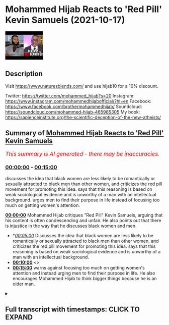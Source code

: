 # Mohammed Hijab Reacts to 'Red Pill' Kevin Samuels (2021-10-17)

![alt Mohammed Hijab Reacts to 'Red Pill' Kevin Samuels](V-77OQU9Ul8.jpg "Mohammed Hijab Reacts to 'Red Pill' Kevin Samuels")

## Description

Visit https://www.naturesblends.com/ and use hijab10 for a 10% discount. 

Twitter: https://twitter.com/mohammed_hijab?s=20
Instagram: https://www.instagram.com/mohammedhijabofficial/?hl=en
Facebook: https://www.facebook.com/brothermohammedhijab/
Soundcloud: https://soundcloud.com/mohammed-hijab-465985305
My book: https://sapienceinstitute.org/the-scientific-deception-of-the-new-atheists/

## Summary of [Mohammed Hijab Reacts to 'Red Pill' Kevin Samuels](https://www.youtube.com/watch?v=V-77OQU9Ul8)


*<span style="color:red; font-size:125%">This summary is AI generated - there may be inaccuracies</span>. [](/)*

### [00:00:00](https://www.youtube.com/watch?v=V-77OQU9Ul8&t=0) - [00:15:00](https://www.youtube.com/watch?v=V-77OQU9Ul8&t=900)

 discusses the idea that black women are less likely to be romantically or sexually attracted to black men than other women, and criticizes the red pill movement for promoting this idea. says that this reasoning is based on weak sociological evidence and is unworthy of a man with an intellectual background. urges men to find their purpose in life instead of focusing too much on getting women's attention.

**[00:00:00](https://www.youtube.com/watch?v=V-77OQU9Ul8&t=0)** Mohammed Hijab critiques "Red Pill" Kevin Samuels, arguing that his content is often condescending and unfair. He also points out that there is injustice in the way that he discusses black women and men.
* **[00:05:00](https://www.youtube.com/watch?v=V-77OQU9Ul8&t=300)* Discusses the idea that black women are less likely to be romantically or sexually attracted to black men than other women, and criticizes the red pill movement for promoting this idea. says that this reasoning is based on weak sociological evidence and is unworthy of a man with an intellectual background.
* **[00:10:00](https://www.youtube.com/watch?v=V-77OQU9Ul8&t=600)** <>
* **[00:15:00](https://www.youtube.com/watch?v=V-77OQU9Ul8&t=900)** warns against focusing too much on getting women's attention and instead urging men to find their purpose in life. He also encourages Mohammed Hijab to think bigger things because he is an older man.

<details><summary><h2>Full transcript with timestamps: CLICK TO EXPAND</h2></summary>

[0:00:00](https://youtu.be/V-77OQU9Ul8?t=0) is the hijab 10  
[0:00:01](https://youtu.be/V-77OQU9Ul8?t=1) discount code for 10 percent discount on  
[0:00:03](https://youtu.be/V-77OQU9Ul8?t=3) a wide range of products including  
[0:00:05](https://youtu.be/V-77OQU9Ul8?t=5) premium ethiopian black seed products  
[0:00:08](https://youtu.be/V-77OQU9Ul8?t=8) go to kuala lude app in charlotte the  
[0:00:10](https://youtu.be/V-77OQU9Ul8?t=10) app tracks versus pages and time spent  
[0:00:13](https://youtu.be/V-77OQU9Ul8?t=13) reading and the verses to pages function  
[0:00:15](https://youtu.be/V-77OQU9Ul8?t=15) takes you from reading a few verses a  
[0:00:17](https://youtu.be/V-77OQU9Ul8?t=17) day to a few pages a day this project is  
[0:00:20](https://youtu.be/V-77OQU9Ul8?t=20) for the real enthusiasts if there's  
[0:00:22](https://youtu.be/V-77OQU9Ul8?t=22) enough of us out there this will become  
[0:00:24](https://youtu.be/V-77OQU9Ul8?t=24) the future of quran apps and support the  
[0:00:27](https://youtu.be/V-77OQU9Ul8?t=27) project if you can't inshallah may allah  
[0:00:28](https://youtu.be/V-77OQU9Ul8?t=28) bless  
[0:00:38](https://youtu.be/V-77OQU9Ul8?t=38) how are you guys doing today i'm going  
[0:00:40](https://youtu.be/V-77OQU9Ul8?t=40) to be reacting to a man referred to as  
[0:00:42](https://youtu.be/V-77OQU9Ul8?t=42) kevin samuels a man who's seen as one of  
[0:00:45](https://youtu.be/V-77OQU9Ul8?t=45) the most influential voices you could  
[0:00:46](https://youtu.be/V-77OQU9Ul8?t=46) even say the most influential voice in  
[0:00:49](https://youtu.be/V-77OQU9Ul8?t=49) what is referred to as the red pill  
[0:00:51](https://youtu.be/V-77OQU9Ul8?t=51) movement  
[0:00:52](https://youtu.be/V-77OQU9Ul8?t=52) now what is the red pill movement that  
[0:00:53](https://youtu.be/V-77OQU9Ul8?t=53) is another discussion for another day  
[0:00:55](https://youtu.be/V-77OQU9Ul8?t=55) but suffice it for me to say today that  
[0:00:57](https://youtu.be/V-77OQU9Ul8?t=57) this individual he has women come onto  
[0:00:59](https://youtu.be/V-77OQU9Ul8?t=59) his platforms like usually divorcees  
[0:01:01](https://youtu.be/V-77OQU9Ul8?t=61) single mothers women that have been  
[0:01:02](https://youtu.be/V-77OQU9Ul8?t=62) married before when they have had  
[0:01:04](https://youtu.be/V-77OQU9Ul8?t=64) relationships have have our children and  
[0:01:06](https://youtu.be/V-77OQU9Ul8?t=66) so on maybe over 30  
[0:01:08](https://youtu.be/V-77OQU9Ul8?t=68) and he proceeds to dismantling you could  
[0:01:10](https://youtu.be/V-77OQU9Ul8?t=70) say shutting down what is referred to at  
[0:01:12](https://youtu.be/V-77OQU9Ul8?t=72) least in the literature as  
[0:01:13](https://youtu.be/V-77OQU9Ul8?t=73) positive illusions that they may have of  
[0:01:15](https://youtu.be/V-77OQU9Ul8?t=75) the so-called  
[0:01:17](https://youtu.be/V-77OQU9Ul8?t=77) yes the so-called marriage market  
[0:01:20](https://youtu.be/V-77OQU9Ul8?t=80) he will deconstruct that he'll make them  
[0:01:22](https://youtu.be/V-77OQU9Ul8?t=82) see reason look to reason be more  
[0:01:24](https://youtu.be/V-77OQU9Ul8?t=84) realistic their expectations of marriage  
[0:01:26](https://youtu.be/V-77OQU9Ul8?t=86) and so on and he actually became  
[0:01:28](https://youtu.be/V-77OQU9Ul8?t=88) prominent on the internet after one  
[0:01:30](https://youtu.be/V-77OQU9Ul8?t=90) particular video what would you rank  
[0:01:31](https://youtu.be/V-77OQU9Ul8?t=91) yourself on a scale from one to ten you  
[0:01:33](https://youtu.be/V-77OQU9Ul8?t=93) cannot use seven  
[0:01:35](https://youtu.be/V-77OQU9Ul8?t=95) would i rate myself  
[0:01:36](https://youtu.be/V-77OQU9Ul8?t=96) just your face  
[0:01:38](https://youtu.be/V-77OQU9Ul8?t=98) uh my face when i wake up five but when  
[0:01:40](https://youtu.be/V-77OQU9Ul8?t=100) i put myself together six  
[0:01:42](https://youtu.be/V-77OQU9Ul8?t=102) okay  
[0:01:43](https://youtu.be/V-77OQU9Ul8?t=103) and how tall are you  
[0:01:46](https://youtu.be/V-77OQU9Ul8?t=106) five five dress size  
[0:01:48](https://youtu.be/V-77OQU9Ul8?t=108) i'm sorry your dress size  
[0:01:52](https://youtu.be/V-77OQU9Ul8?t=112) okay so that makes you  
[0:01:54](https://youtu.be/V-77OQU9Ul8?t=114) if you give yourself a five that's  
[0:01:56](https://youtu.be/V-77OQU9Ul8?t=116) average  
[0:01:58](https://youtu.be/V-77OQU9Ul8?t=118) yes  
[0:01:59](https://youtu.be/V-77OQU9Ul8?t=119) so average looking women  
[0:02:02](https://youtu.be/V-77OQU9Ul8?t=122) tend not to get  
[0:02:04](https://youtu.be/V-77OQU9Ul8?t=124) high earning men  
[0:02:08](https://youtu.be/V-77OQU9Ul8?t=128) they tend to get average men  
[0:02:13](https://youtu.be/V-77OQU9Ul8?t=133) so um did you did you i mean stop right  
[0:02:15](https://youtu.be/V-77OQU9Ul8?t=135) there stop right there  
[0:02:17](https://youtu.be/V-77OQU9Ul8?t=137) stop right there breathe and digest  
[0:02:22](https://youtu.be/V-77OQU9Ul8?t=142) you're 35 years old and you can look  
[0:02:25](https://youtu.be/V-77OQU9Ul8?t=145) around and see the world  
[0:02:28](https://youtu.be/V-77OQU9Ul8?t=148) you don't tend to see  
[0:02:29](https://youtu.be/V-77OQU9Ul8?t=149) higher earning men  
[0:02:31](https://youtu.be/V-77OQU9Ul8?t=151) with average looking women  
[0:02:35](https://youtu.be/V-77OQU9Ul8?t=155) off rip  
[0:02:37](https://youtu.be/V-77OQU9Ul8?t=157) if you do see them they got them they  
[0:02:39](https://youtu.be/V-77OQU9Ul8?t=159) got their average looking woman when  
[0:02:41](https://youtu.be/V-77OQU9Ul8?t=161) they were both really young and he built  
[0:02:43](https://youtu.be/V-77OQU9Ul8?t=163) his way up but a man earning the kind of  
[0:02:46](https://youtu.be/V-77OQU9Ul8?t=166) money you're talking about does not go  
[0:02:48](https://youtu.be/V-77OQU9Ul8?t=168) for an average looking woman  
[0:02:52](https://youtu.be/V-77OQU9Ul8?t=172) i mean my body is not average so but  
[0:02:56](https://youtu.be/V-77OQU9Ul8?t=176) ma'am you please don't make me say it  
[0:02:59](https://youtu.be/V-77OQU9Ul8?t=179) hey what  
[0:03:05](https://youtu.be/V-77OQU9Ul8?t=185) i really just wanted some advice i love  
[0:03:07](https://youtu.be/V-77OQU9Ul8?t=187) you i'm giving you i'm giving you advice  
[0:03:09](https://youtu.be/V-77OQU9Ul8?t=189) but you're not taking it  
[0:03:10](https://youtu.be/V-77OQU9Ul8?t=190) the advice is man ma'am  
[0:03:13](https://youtu.be/V-77OQU9Ul8?t=193) you're average looking at best  
[0:03:16](https://youtu.be/V-77OQU9Ul8?t=196) i'm taking it in but okay but you're not  
[0:03:19](https://youtu.be/V-77OQU9Ul8?t=199) accepting the fact that  
[0:03:21](https://youtu.be/V-77OQU9Ul8?t=201) okay  
[0:03:22](https://youtu.be/V-77OQU9Ul8?t=202) right so we've just seen what kind of  
[0:03:24](https://youtu.be/V-77OQU9Ul8?t=204) flavor that his content has to offer now  
[0:03:27](https://youtu.be/V-77OQU9Ul8?t=207) of course for better or for worse  
[0:03:29](https://youtu.be/V-77OQU9Ul8?t=209) this can be very uncomfortable watching  
[0:03:31](https://youtu.be/V-77OQU9Ul8?t=211) to be honest with you putting women in a  
[0:03:32](https://youtu.be/V-77OQU9Ul8?t=212) spot like that speaking to them publicly  
[0:03:34](https://youtu.be/V-77OQU9Ul8?t=214) like that you know sometimes quite  
[0:03:36](https://youtu.be/V-77OQU9Ul8?t=216) condescendingly like that  
[0:03:38](https://youtu.be/V-77OQU9Ul8?t=218) but on the other hand you could argue  
[0:03:39](https://youtu.be/V-77OQU9Ul8?t=219) that as ignoble as it may seem on the  
[0:03:42](https://youtu.be/V-77OQU9Ul8?t=222) face on prima facie value that in fact  
[0:03:45](https://youtu.be/V-77OQU9Ul8?t=225) that this serves some kind of noble  
[0:03:46](https://youtu.be/V-77OQU9Ul8?t=226) functionality and yes i do agree that  
[0:03:49](https://youtu.be/V-77OQU9Ul8?t=229) there are many delusions of grandeur  
[0:03:51](https://youtu.be/V-77OQU9Ul8?t=231) that men and or women more do have  
[0:03:53](https://youtu.be/V-77OQU9Ul8?t=233) uh when it comes to the so-called  
[0:03:55](https://youtu.be/V-77OQU9Ul8?t=235) marriage market and sometimes this can  
[0:03:57](https://youtu.be/V-77OQU9Ul8?t=237) be very detrimental many more and more  
[0:03:59](https://youtu.be/V-77OQU9Ul8?t=239) people are dying alone as he puts it  
[0:04:01](https://youtu.be/V-77OQU9Ul8?t=241) it's true yes some more and more people  
[0:04:03](https://youtu.be/V-77OQU9Ul8?t=243) are dying alone because they cannot come  
[0:04:05](https://youtu.be/V-77OQU9Ul8?t=245) to terms with the fact that their  
[0:04:07](https://youtu.be/V-77OQU9Ul8?t=247) circumstances have changed that means  
[0:04:10](https://youtu.be/V-77OQU9Ul8?t=250) that their options the pool of  
[0:04:11](https://youtu.be/V-77OQU9Ul8?t=251) candidates that they can marry has also  
[0:04:14](https://youtu.be/V-77OQU9Ul8?t=254) been limited this is the truth this is  
[0:04:16](https://youtu.be/V-77OQU9Ul8?t=256) the reality this is the demographic  
[0:04:18](https://youtu.be/V-77OQU9Ul8?t=258) truth however having said this i must  
[0:04:20](https://youtu.be/V-77OQU9Ul8?t=260) say i must put forward now as a point of  
[0:04:23](https://youtu.be/V-77OQU9Ul8?t=263) criticism constructive  
[0:04:24](https://youtu.be/V-77OQU9Ul8?t=264) criticism to mr samuels that in fact i  
[0:04:27](https://youtu.be/V-77OQU9Ul8?t=267) believe from watching his content and  
[0:04:30](https://youtu.be/V-77OQU9Ul8?t=270) seeing what he has to say although  
[0:04:31](https://youtu.be/V-77OQU9Ul8?t=271) there's great benefit of course there is  
[0:04:32](https://youtu.be/V-77OQU9Ul8?t=272) yes there is that there is also  
[0:04:34](https://youtu.be/V-77OQU9Ul8?t=274) injustice and that is a strong word to  
[0:04:36](https://youtu.be/V-77OQU9Ul8?t=276) use but it's unfair it's unfair the way  
[0:04:39](https://youtu.be/V-77OQU9Ul8?t=279) he puts the onus on black women and does  
[0:04:43](https://youtu.be/V-77OQU9Ul8?t=283) not put such an onus or even a  
[0:04:45](https://youtu.be/V-77OQU9Ul8?t=285) comparable level  
[0:04:47](https://youtu.be/V-77OQU9Ul8?t=287) of responsibility on black men or other  
[0:04:49](https://youtu.be/V-77OQU9Ul8?t=289) kinds of men  
[0:04:51](https://youtu.be/V-77OQU9Ul8?t=291) now  
[0:04:52](https://youtu.be/V-77OQU9Ul8?t=292) to be honest with you i  
[0:04:54](https://youtu.be/V-77OQU9Ul8?t=294) kind of looked at this first when i saw  
[0:04:56](https://youtu.be/V-77OQU9Ul8?t=296) a community community post that he had  
[0:04:58](https://youtu.be/V-77OQU9Ul8?t=298) put up recently on his channel whereby  
[0:05:00](https://youtu.be/V-77OQU9Ul8?t=300) he kind of looks at the demographic data  
[0:05:02](https://youtu.be/V-77OQU9Ul8?t=302) i think this is something that was  
[0:05:03](https://youtu.be/V-77OQU9Ul8?t=303) produced by the times  
[0:05:05](https://youtu.be/V-77OQU9Ul8?t=305) and  
[0:05:06](https://youtu.be/V-77OQU9Ul8?t=306) he shows that well black women are most  
[0:05:08](https://youtu.be/V-77OQU9Ul8?t=308) likely to be single and this goes in  
[0:05:12](https://youtu.be/V-77OQU9Ul8?t=312) line with his grand narrative his meta  
[0:05:14](https://youtu.be/V-77OQU9Ul8?t=314) narrative or his hypo hypothesis or  
[0:05:16](https://youtu.be/V-77OQU9Ul8?t=316) thesis  
[0:05:17](https://youtu.be/V-77OQU9Ul8?t=317) grand thesis that it's because of black  
[0:05:20](https://youtu.be/V-77OQU9Ul8?t=320) women's behavior potentially or their  
[0:05:22](https://youtu.be/V-77OQU9Ul8?t=322) attitudes that this is the case i must  
[0:05:25](https://youtu.be/V-77OQU9Ul8?t=325) say sociologically this is an extremely  
[0:05:28](https://youtu.be/V-77OQU9Ul8?t=328) weak  
[0:05:28](https://youtu.be/V-77OQU9Ul8?t=328) extremely weak pathetic i have to say  
[0:05:30](https://youtu.be/V-77OQU9Ul8?t=330) sorry to say it's kevin yeah listen to  
[0:05:32](https://youtu.be/V-77OQU9Ul8?t=332) me this is a pathetic sociological  
[0:05:35](https://youtu.be/V-77OQU9Ul8?t=335) approach  
[0:05:36](https://youtu.be/V-77OQU9Ul8?t=336) and this is a criticism of the red pill  
[0:05:38](https://youtu.be/V-77OQU9Ul8?t=338) movement and criticism of you because  
[0:05:40](https://youtu.be/V-77OQU9Ul8?t=340) quite frankly yes you attack feminism  
[0:05:41](https://youtu.be/V-77OQU9Ul8?t=341) and yes i attack feminism we attack  
[0:05:44](https://youtu.be/V-77OQU9Ul8?t=344) feminism why is this problematic the  
[0:05:46](https://youtu.be/V-77OQU9Ul8?t=346) reason why this is problematic kevin  
[0:05:48](https://youtu.be/V-77OQU9Ul8?t=348) listen to me is because there are myriad  
[0:05:51](https://youtu.be/V-77OQU9Ul8?t=351) reasons  
[0:05:52](https://youtu.be/V-77OQU9Ul8?t=352) why black women might be more  
[0:05:54](https://youtu.be/V-77OQU9Ul8?t=354) disadvantaged in the first instance in  
[0:05:56](https://youtu.be/V-77OQU9Ul8?t=356) terms of selecting black men we know  
[0:05:59](https://youtu.be/V-77OQU9Ul8?t=359) because of the system and otherwise the  
[0:06:00](https://youtu.be/V-77OQU9Ul8?t=360) system the way the system is the way  
[0:06:03](https://youtu.be/V-77OQU9Ul8?t=363) this uh but because of all these reasons  
[0:06:05](https://youtu.be/V-77OQU9Ul8?t=365) black men are more likely to be  
[0:06:06](https://youtu.be/V-77OQU9Ul8?t=366) incarcerated they are more likely to be  
[0:06:08](https://youtu.be/V-77OQU9Ul8?t=368) dead they are more likely to be  
[0:06:10](https://youtu.be/V-77OQU9Ul8?t=370) unemployed  
[0:06:12](https://youtu.be/V-77OQU9Ul8?t=372) for socio-economic reasons for  
[0:06:13](https://youtu.be/V-77OQU9Ul8?t=373) historical reasons yes yes yes i am not  
[0:06:16](https://youtu.be/V-77OQU9Ul8?t=376) denying that  
[0:06:17](https://youtu.be/V-77OQU9Ul8?t=377) but the fact that these myriad reasons  
[0:06:20](https://youtu.be/V-77OQU9Ul8?t=380) exist in the first place means that the  
[0:06:22](https://youtu.be/V-77OQU9Ul8?t=382) pool of  
[0:06:24](https://youtu.be/V-77OQU9Ul8?t=384) uh selected or pro you know preferred  
[0:06:27](https://youtu.be/V-77OQU9Ul8?t=387) partners for black women who for the  
[0:06:28](https://youtu.be/V-77OQU9Ul8?t=388) most part as the literature shows that  
[0:06:30](https://youtu.be/V-77OQU9Ul8?t=390) i'm sure you're aware of it prefer black  
[0:06:32](https://youtu.be/V-77OQU9Ul8?t=392) men would become narrowed  
[0:06:34](https://youtu.be/V-77OQU9Ul8?t=394) therefore you cannot it's unjust for you  
[0:06:36](https://youtu.be/V-77OQU9Ul8?t=396) to say that the reason why is because of  
[0:06:38](https://youtu.be/V-77OQU9Ul8?t=398) their attitude even further i'm not  
[0:06:40](https://youtu.be/V-77OQU9Ul8?t=400) saying you said this by the way but that  
[0:06:42](https://youtu.be/V-77OQU9Ul8?t=402) is the inference quite frankly  
[0:06:44](https://youtu.be/V-77OQU9Ul8?t=404) definitely based on the reading of the  
[0:06:46](https://youtu.be/V-77OQU9Ul8?t=406) main body of work that you have  
[0:06:48](https://youtu.be/V-77OQU9Ul8?t=408) that's the first thing the second thing  
[0:06:49](https://youtu.be/V-77OQU9Ul8?t=409) is i came across something quite  
[0:06:51](https://youtu.be/V-77OQU9Ul8?t=411) disturbing i have to say kevin this was  
[0:06:53](https://youtu.be/V-77OQU9Ul8?t=413) disturbing and it made me look at you in  
[0:06:54](https://youtu.be/V-77OQU9Ul8?t=414) a different way it made me look at you  
[0:06:56](https://youtu.be/V-77OQU9Ul8?t=416) in a different light and i was very very  
[0:06:58](https://youtu.be/V-77OQU9Ul8?t=418) disappointed it was a clip in particular  
[0:07:02](https://youtu.be/V-77OQU9Ul8?t=422) where you refer to black women in  
[0:07:04](https://youtu.be/V-77OQU9Ul8?t=424) general  
[0:07:06](https://youtu.be/V-77OQU9Ul8?t=426) as less aesthetically attractive than  
[0:07:09](https://youtu.be/V-77OQU9Ul8?t=429) other types of women let's take a look  
[0:07:10](https://youtu.be/V-77OQU9Ul8?t=430) at this  
[0:07:11](https://youtu.be/V-77OQU9Ul8?t=431) clip and look at what they and that's  
[0:07:13](https://youtu.be/V-77OQU9Ul8?t=433) the thing  
[0:07:15](https://youtu.be/V-77OQU9Ul8?t=435) you can they're in the same you know  
[0:07:17](https://youtu.be/V-77OQU9Ul8?t=437) beauty is subjective that's that's  
[0:07:19](https://youtu.be/V-77OQU9Ul8?t=439) another fallacy beauty is not subjective  
[0:07:21](https://youtu.be/V-77OQU9Ul8?t=441) that's what's going on that's why we  
[0:07:23](https://youtu.be/V-77OQU9Ul8?t=443) have the that's why we have the golden  
[0:07:25](https://youtu.be/V-77OQU9Ul8?t=445) ratio the fibonacci equations you can  
[0:07:27](https://youtu.be/V-77OQU9Ul8?t=447) look at facial symmetry and see that  
[0:07:28](https://youtu.be/V-77OQU9Ul8?t=448) that's right beautiful people you can  
[0:07:30](https://youtu.be/V-77OQU9Ul8?t=450) map you can map their facial structure  
[0:07:32](https://youtu.be/V-77OQU9Ul8?t=452) and if it goes to a mathematical  
[0:07:34](https://youtu.be/V-77OQU9Ul8?t=454) calculation oh yeah beauty is universal  
[0:07:38](https://youtu.be/V-77OQU9Ul8?t=458) and the thing is  
[0:07:39](https://youtu.be/V-77OQU9Ul8?t=459) we're talking about black women they are  
[0:07:41](https://youtu.be/V-77OQU9Ul8?t=461) on the opposite end of the spectrum on  
[0:07:44](https://youtu.be/V-77OQU9Ul8?t=464) all ranks facial symmetry even to the  
[0:07:47](https://youtu.be/V-77OQU9Ul8?t=467) way to black women are starting to look  
[0:07:49](https://youtu.be/V-77OQU9Ul8?t=469) more masculine  
[0:07:51](https://youtu.be/V-77OQU9Ul8?t=471) and this one you start putting on  
[0:07:52](https://youtu.be/V-77OQU9Ul8?t=472) additional makeup and you know  
[0:07:55](https://youtu.be/V-77OQU9Ul8?t=475) weave and all those other kind of stuff  
[0:07:56](https://youtu.be/V-77OQU9Ul8?t=476) to where guys are just saying damn and  
[0:07:58](https://youtu.be/V-77OQU9Ul8?t=478) you're not even going to the gym no  
[0:08:00](https://youtu.be/V-77OQU9Ul8?t=480) trying to keep yourself in shape and you  
[0:08:02](https://youtu.be/V-77OQU9Ul8?t=482) don't have a good attitude i would  
[0:08:04](https://youtu.be/V-77OQU9Ul8?t=484) rather not i have to say kevin this is  
[0:08:06](https://youtu.be/V-77OQU9Ul8?t=486) absolutely diabolical  
[0:08:08](https://youtu.be/V-77OQU9Ul8?t=488) i am absolutely astounded that you a man  
[0:08:12](https://youtu.be/V-77OQU9Ul8?t=492) that i thought was quite an intellectual  
[0:08:14](https://youtu.be/V-77OQU9Ul8?t=494) man who is meant to be the leading  
[0:08:16](https://youtu.be/V-77OQU9Ul8?t=496) voice for the red pill movement that you  
[0:08:18](https://youtu.be/V-77OQU9Ul8?t=498) could make such a ridiculous pathetic  
[0:08:20](https://youtu.be/V-77OQU9Ul8?t=500) argument it's absolutely  
[0:08:23](https://youtu.be/V-77OQU9Ul8?t=503) disgusting i have to say  
[0:08:25](https://youtu.be/V-77OQU9Ul8?t=505) why it's a colonial mindset you have  
[0:08:27](https://youtu.be/V-77OQU9Ul8?t=507) kevin  
[0:08:28](https://youtu.be/V-77OQU9Ul8?t=508) why would you generalize black women in  
[0:08:30](https://youtu.be/V-77OQU9Ul8?t=510) such a way  
[0:08:31](https://youtu.be/V-77OQU9Ul8?t=511) to think that they uh  
[0:08:33](https://youtu.be/V-77OQU9Ul8?t=513) on the other side of the spectrum how  
[0:08:36](https://youtu.be/V-77OQU9Ul8?t=516) dare you actually quite frankly how dare  
[0:08:37](https://youtu.be/V-77OQU9Ul8?t=517) you speak of black women like that and i  
[0:08:39](https://youtu.be/V-77OQU9Ul8?t=519) will say how dare you say that how dare  
[0:08:42](https://youtu.be/V-77OQU9Ul8?t=522) you say that i don't care if you're  
[0:08:43](https://youtu.be/V-77OQU9Ul8?t=523) black and i'm an arab and i'm middle  
[0:08:45](https://youtu.be/V-77OQU9Ul8?t=525) eastern but i will say how dare you  
[0:08:47](https://youtu.be/V-77OQU9Ul8?t=527) because quite frankly the reasoning you  
[0:08:49](https://youtu.be/V-77OQU9Ul8?t=529) gave would be pathetic reasoning on the  
[0:08:52](https://youtu.be/V-77OQU9Ul8?t=532) standard of even what we call gcse  
[0:08:54](https://youtu.be/V-77OQU9Ul8?t=534) students which our students are 15 16  
[0:08:56](https://youtu.be/V-77OQU9Ul8?t=536) years old kevin samuels  
[0:08:58](https://youtu.be/V-77OQU9Ul8?t=538) golden mean  
[0:09:00](https://youtu.be/V-77OQU9Ul8?t=540) golden mean is that what you're really  
[0:09:02](https://youtu.be/V-77OQU9Ul8?t=542) saying to me right now kevin samuels  
[0:09:04](https://youtu.be/V-77OQU9Ul8?t=544) golden mean you know in the 19th century  
[0:09:07](https://youtu.be/V-77OQU9Ul8?t=547) almost all of these studies that were  
[0:09:10](https://youtu.be/V-77OQU9Ul8?t=550) done relating to the golden meanest  
[0:09:12](https://youtu.be/V-77OQU9Ul8?t=552) link to aesthetic beauty have been  
[0:09:15](https://youtu.be/V-77OQU9Ul8?t=555) inclusive  
[0:09:17](https://youtu.be/V-77OQU9Ul8?t=557) go and look this up yourself now i don't  
[0:09:19](https://youtu.be/V-77OQU9Ul8?t=559) even know how you are doing this let's  
[0:09:22](https://youtu.be/V-77OQU9Ul8?t=562) let's let's step back a second are you  
[0:09:24](https://youtu.be/V-77OQU9Ul8?t=564) what is the postulation that the women  
[0:09:26](https://youtu.be/V-77OQU9Ul8?t=566) that are more symmetrical  
[0:09:28](https://youtu.be/V-77OQU9Ul8?t=568) will stimulate  
[0:09:30](https://youtu.be/V-77OQU9Ul8?t=570) what system of a man are you talking  
[0:09:32](https://youtu.be/V-77OQU9Ul8?t=572) about the testosterone system are you  
[0:09:34](https://youtu.be/V-77OQU9Ul8?t=574) talking about the oxytocin system are  
[0:09:35](https://youtu.be/V-77OQU9Ul8?t=575) you talking about the dopamine system  
[0:09:37](https://youtu.be/V-77OQU9Ul8?t=577) what system in particular  
[0:09:39](https://youtu.be/V-77OQU9Ul8?t=579) are less likely to have induce what  
[0:09:41](https://youtu.be/V-77OQU9Ul8?t=581) romantic love sexual arousal for men  
[0:09:45](https://youtu.be/V-77OQU9Ul8?t=585) what is your argument exactly you're  
[0:09:47](https://youtu.be/V-77OQU9Ul8?t=587) saying it's an objective fact do you  
[0:09:49](https://youtu.be/V-77OQU9Ul8?t=589) even know what objective fact is  
[0:09:51](https://youtu.be/V-77OQU9Ul8?t=591) this is pathetic this is academic  
[0:09:54](https://youtu.be/V-77OQU9Ul8?t=594) failure my friend and if this is the  
[0:09:56](https://youtu.be/V-77OQU9Ul8?t=596) level that you're bringing to the table  
[0:09:59](https://youtu.be/V-77OQU9Ul8?t=599) then you are low value in terms of  
[0:10:01](https://youtu.be/V-77OQU9Ul8?t=601) intellectual ability low value man you  
[0:10:03](https://youtu.be/V-77OQU9Ul8?t=603) are that you're a low value man you are  
[0:10:05](https://youtu.be/V-77OQU9Ul8?t=605) you call yourself a nine out of ten  
[0:10:07](https://youtu.be/V-77OQU9Ul8?t=607) you're not a nine out of ten in  
[0:10:09](https://youtu.be/V-77OQU9Ul8?t=609) intellectual ability if you're gonna  
[0:10:10](https://youtu.be/V-77OQU9Ul8?t=610) throw black women under the bus just  
[0:10:12](https://youtu.be/V-77OQU9Ul8?t=612) like this you're not  
[0:10:14](https://youtu.be/V-77OQU9Ul8?t=614) now i have to say something else  
[0:10:17](https://youtu.be/V-77OQU9Ul8?t=617) having said this  
[0:10:18](https://youtu.be/V-77OQU9Ul8?t=618) i will say to you  
[0:10:20](https://youtu.be/V-77OQU9Ul8?t=620) that the whole  
[0:10:22](https://youtu.be/V-77OQU9Ul8?t=622) mantra  
[0:10:23](https://youtu.be/V-77OQU9Ul8?t=623) or the whole  
[0:10:25](https://youtu.be/V-77OQU9Ul8?t=625) premise of the red pill idea what the  
[0:10:27](https://youtu.be/V-77OQU9Ul8?t=627) man has to see himself as the prize  
[0:10:30](https://youtu.be/V-77OQU9Ul8?t=630) diminishing i have to say a trivializing  
[0:10:32](https://youtu.be/V-77OQU9Ul8?t=632) i have to say of the reciprocal element  
[0:10:34](https://youtu.be/V-77OQU9Ul8?t=634) of the relationship  
[0:10:36](https://youtu.be/V-77OQU9Ul8?t=636) a denial i have to say or even a  
[0:10:39](https://youtu.be/V-77OQU9Ul8?t=639) minimizing i must say  
[0:10:41](https://youtu.be/V-77OQU9Ul8?t=641) of male responsibility male black  
[0:10:44](https://youtu.be/V-77OQU9Ul8?t=644) responsibility is something which will  
[0:10:45](https://youtu.be/V-77OQU9Ul8?t=645) create  
[0:10:47](https://youtu.be/V-77OQU9Ul8?t=647) unstable families listen to me it will  
[0:10:50](https://youtu.be/V-77OQU9Ul8?t=650) destabilize  
[0:10:52](https://youtu.be/V-77OQU9Ul8?t=652) it will destabilize the black community  
[0:10:54](https://youtu.be/V-77OQU9Ul8?t=654) more than these the cia and the fbi and  
[0:10:57](https://youtu.be/V-77OQU9Ul8?t=657) the who  
[0:10:58](https://youtu.be/V-77OQU9Ul8?t=658) want to destabilize it already you're  
[0:11:00](https://youtu.be/V-77OQU9Ul8?t=660) destabilizing your own community from  
[0:11:02](https://youtu.be/V-77OQU9Ul8?t=662) within telling men  
[0:11:04](https://youtu.be/V-77OQU9Ul8?t=664) increase their body counts really this  
[0:11:05](https://youtu.be/V-77OQU9Ul8?t=665) is the message is this the message  
[0:11:07](https://youtu.be/V-77OQU9Ul8?t=667) increase the body counts and all these  
[0:11:08](https://youtu.be/V-77OQU9Ul8?t=668) kinds of things and we have muslim men  
[0:11:10](https://youtu.be/V-77OQU9Ul8?t=670) in our community following this kind of  
[0:11:12](https://youtu.be/V-77OQU9Ul8?t=672) nonsense thinking that this is kind of a  
[0:11:14](https://youtu.be/V-77OQU9Ul8?t=674) refreshing  
[0:11:15](https://youtu.be/V-77OQU9Ul8?t=675) other opinion to the feminist movement a  
[0:11:17](https://youtu.be/V-77OQU9Ul8?t=677) reaction is to the feminist movement  
[0:11:18](https://youtu.be/V-77OQU9Ul8?t=678) this is not something we as the muslims  
[0:11:20](https://youtu.be/V-77OQU9Ul8?t=680) will ever subscribe to and should never  
[0:11:23](https://youtu.be/V-77OQU9Ul8?t=683) describe subscribe to because quite  
[0:11:24](https://youtu.be/V-77OQU9Ul8?t=684) frankly it's a pickup artist culture my  
[0:11:27](https://youtu.be/V-77OQU9Ul8?t=687) friend yeah you have i i call you now  
[0:11:30](https://youtu.be/V-77OQU9Ul8?t=690) kevin samuels to a better system yes i  
[0:11:33](https://youtu.be/V-77OQU9Ul8?t=693) make this invitation to i give this  
[0:11:35](https://youtu.be/V-77OQU9Ul8?t=695) invitation to you directly instead of  
[0:11:39](https://youtu.be/V-77OQU9Ul8?t=699) putting your hopes in raising your money  
[0:11:41](https://youtu.be/V-77OQU9Ul8?t=701) and income and telling other people to  
[0:11:43](https://youtu.be/V-77OQU9Ul8?t=703) do i'm not saying don't make money make  
[0:11:44](https://youtu.be/V-77OQU9Ul8?t=704) your money but don't value yourself  
[0:11:47](https://youtu.be/V-77OQU9Ul8?t=707) highly based on economic indicators as  
[0:11:49](https://youtu.be/V-77OQU9Ul8?t=709) you have indicated in other videos that  
[0:11:50](https://youtu.be/V-77OQU9Ul8?t=710) this is mainly the thing to do make ten  
[0:11:53](https://youtu.be/V-77OQU9Ul8?t=713) thousand pounds a month or do this ten  
[0:11:54](https://youtu.be/V-77OQU9Ul8?t=714) thousand dollars i should say this is  
[0:11:56](https://youtu.be/V-77OQU9Ul8?t=716) not the way to create high value  
[0:11:59](https://youtu.be/V-77OQU9Ul8?t=719) people in the black community or in the  
[0:12:00](https://youtu.be/V-77OQU9Ul8?t=720) american community or in the world the  
[0:12:02](https://youtu.be/V-77OQU9Ul8?t=722) way to create high value  
[0:12:05](https://youtu.be/V-77OQU9Ul8?t=725) yes high value men is that men that know  
[0:12:08](https://youtu.be/V-77OQU9Ul8?t=728) their purpose and let me tell you  
[0:12:09](https://youtu.be/V-77OQU9Ul8?t=729) something it's not just men that should  
[0:12:11](https://youtu.be/V-77OQU9Ul8?t=731) know their purpose it's women that  
[0:12:12](https://youtu.be/V-77OQU9Ul8?t=732) should know their purpose as well you  
[0:12:13](https://youtu.be/V-77OQU9Ul8?t=733) know what the purpose is is to worship  
[0:12:15](https://youtu.be/V-77OQU9Ul8?t=735) the creator not the creation  
[0:12:18](https://youtu.be/V-77OQU9Ul8?t=738) you're a christian i know samuel you  
[0:12:19](https://youtu.be/V-77OQU9Ul8?t=739) worship a middle eastern man  
[0:12:21](https://youtu.be/V-77OQU9Ul8?t=741) quite frankly  
[0:12:23](https://youtu.be/V-77OQU9Ul8?t=743) you might be thinking what's this arab  
[0:12:24](https://youtu.be/V-77OQU9Ul8?t=744) doing telling me what to do and i'm not  
[0:12:25](https://youtu.be/V-77OQU9Ul8?t=745) saying that you are thinking that maybe  
[0:12:26](https://youtu.be/V-77OQU9Ul8?t=746) you're not thinking that maybe some of  
[0:12:28](https://youtu.be/V-77OQU9Ul8?t=748) your followers are saying what this  
[0:12:29](https://youtu.be/V-77OQU9Ul8?t=749) middle eastern was here arab telling me  
[0:12:30](https://youtu.be/V-77OQU9Ul8?t=750) what to do a lot of the people in the  
[0:12:32](https://youtu.be/V-77OQU9Ul8?t=752) black community worship a middle eastern  
[0:12:33](https://youtu.be/V-77OQU9Ul8?t=753) man which is jesus christ we're saying  
[0:12:36](https://youtu.be/V-77OQU9Ul8?t=756) keep away from this worship of men and  
[0:12:38](https://youtu.be/V-77OQU9Ul8?t=758) statues and actually worship the creator  
[0:12:40](https://youtu.be/V-77OQU9Ul8?t=760) and in terms of the problems the  
[0:12:43](https://youtu.be/V-77OQU9Ul8?t=763) institutionalized problems that you'll  
[0:12:44](https://youtu.be/V-77OQU9Ul8?t=764) find then the black community loudness  
[0:12:45](https://youtu.be/V-77OQU9Ul8?t=765) specifically deal with the so-called  
[0:12:47](https://youtu.be/V-77OQU9Ul8?t=767) marriage market then i have to say  
[0:12:48](https://youtu.be/V-77OQU9Ul8?t=768) pollution is actually something which  
[0:12:50](https://youtu.be/V-77OQU9Ul8?t=770) seemingly on the face of it will solve  
[0:12:52](https://youtu.be/V-77OQU9Ul8?t=772) your demographic dilemma  
[0:12:54](https://youtu.be/V-77OQU9Ul8?t=774) how do you absorb such women  
[0:12:56](https://youtu.be/V-77OQU9Ul8?t=776) who are otherwise  
[0:12:58](https://youtu.be/V-77OQU9Ul8?t=778) uh will die alone in your words how do  
[0:13:00](https://youtu.be/V-77OQU9Ul8?t=780) you absorb them into the marriage  
[0:13:02](https://youtu.be/V-77OQU9Ul8?t=782) markets  
[0:13:03](https://youtu.be/V-77OQU9Ul8?t=783) and allow them to marry high value in  
[0:13:05](https://youtu.be/V-77OQU9Ul8?t=785) your understanding material is  
[0:13:06](https://youtu.be/V-77OQU9Ul8?t=786) capitalistic understanding your uh  
[0:13:09](https://youtu.be/V-77OQU9Ul8?t=789) supply side economics type understanding  
[0:13:10](https://youtu.be/V-77OQU9Ul8?t=790) of what high value how do you absorb  
[0:13:13](https://youtu.be/V-77OQU9Ul8?t=793) them the best way to absorb them is to  
[0:13:15](https://youtu.be/V-77OQU9Ul8?t=795) pair them with a man who's already  
[0:13:16](https://youtu.be/V-77OQU9Ul8?t=796) paired through an institution which is  
[0:13:18](https://youtu.be/V-77OQU9Ul8?t=798) ancient and has bulletproof testing  
[0:13:21](https://youtu.be/V-77OQU9Ul8?t=801) which ensures rights of men and women  
[0:13:23](https://youtu.be/V-77OQU9Ul8?t=803) which is the politicians institution in  
[0:13:25](https://youtu.be/V-77OQU9Ul8?t=805) the islamic system now i say these are  
[0:13:27](https://youtu.be/V-77OQU9Ul8?t=807) solutions you you have a purpose and  
[0:13:29](https://youtu.be/V-77OQU9Ul8?t=809) you're not going to get men and or women  
[0:13:31](https://youtu.be/V-77OQU9Ul8?t=811) to do what you want them to do unless  
[0:13:33](https://youtu.be/V-77OQU9Ul8?t=813) you have a greater purpose then do you  
[0:13:35](https://youtu.be/V-77OQU9Ul8?t=815) want to die alone do you want to die  
[0:13:37](https://youtu.be/V-77OQU9Ul8?t=817) alone  
[0:13:38](https://youtu.be/V-77OQU9Ul8?t=818) some women i tell you will want to die  
[0:13:40](https://youtu.be/V-77OQU9Ul8?t=820) alone  
[0:13:41](https://youtu.be/V-77OQU9Ul8?t=821) who is that the best you can do kevin  
[0:13:44](https://youtu.be/V-77OQU9Ul8?t=824) samuels we say no it's not about whether  
[0:13:46](https://youtu.be/V-77OQU9Ul8?t=826) you want to die alone that should not be  
[0:13:48](https://youtu.be/V-77OQU9Ul8?t=828) the ultimate incentive the ultimate  
[0:13:50](https://youtu.be/V-77OQU9Ul8?t=830) incentive kevin samuels is the purpose  
[0:13:52](https://youtu.be/V-77OQU9Ul8?t=832) of life and the purpose of life is to  
[0:13:54](https://youtu.be/V-77OQU9Ul8?t=834) worship one god not the middle eastern  
[0:13:55](https://youtu.be/V-77OQU9Ul8?t=835) man not the chinese man not the black  
[0:13:57](https://youtu.be/V-77OQU9Ul8?t=837) man not the white man to worship one god  
[0:13:59](https://youtu.be/V-77OQU9Ul8?t=839) and then to have a family a stable  
[0:14:01](https://youtu.be/V-77OQU9Ul8?t=841) family  
[0:14:02](https://youtu.be/V-77OQU9Ul8?t=842) that complies by that reality  
[0:14:05](https://youtu.be/V-77OQU9Ul8?t=845) yes that metaphysic yes that religious  
[0:14:08](https://youtu.be/V-77OQU9Ul8?t=848) metaphysic and that will incentivize and  
[0:14:11](https://youtu.be/V-77OQU9Ul8?t=851) that has not just that will we have a  
[0:14:13](https://youtu.be/V-77OQU9Ul8?t=853) track record my friend thousand four  
[0:14:14](https://youtu.be/V-77OQU9Ul8?t=854) hundred years in fact even further than  
[0:14:15](https://youtu.be/V-77OQU9Ul8?t=855) that going back to the other  
[0:14:17](https://youtu.be/V-77OQU9Ul8?t=857) dispensations the previous dispensations  
[0:14:20](https://youtu.be/V-77OQU9Ul8?t=860) that this will incentivize the spiritual  
[0:14:23](https://youtu.be/V-77OQU9Ul8?t=863) incentivization is more  
[0:14:26](https://youtu.be/V-77OQU9Ul8?t=866) uh is more motivating than almost  
[0:14:29](https://youtu.be/V-77OQU9Ul8?t=869) anything you can provide you have a  
[0:14:31](https://youtu.be/V-77OQU9Ul8?t=871) spiritual motive a motivation  
[0:14:33](https://youtu.be/V-77OQU9Ul8?t=873) a religion with pure clean  
[0:14:35](https://youtu.be/V-77OQU9Ul8?t=875) structured guidelines sorry to say which  
[0:14:38](https://youtu.be/V-77OQU9Ul8?t=878) does not exist in the christian faith  
[0:14:40](https://youtu.be/V-77OQU9Ul8?t=880) and i'm going to say that  
[0:14:40](https://youtu.be/V-77OQU9Ul8?t=880) straightforwardly you don't have that  
[0:14:42](https://youtu.be/V-77OQU9Ul8?t=882) okay and then  
[0:14:44](https://youtu.be/V-77OQU9Ul8?t=884) you have families  
[0:14:46](https://youtu.be/V-77OQU9Ul8?t=886) which are stable and women that can be  
[0:14:48](https://youtu.be/V-77OQU9Ul8?t=888) absorbed into other  
[0:14:49](https://youtu.be/V-77OQU9Ul8?t=889) families  
[0:14:50](https://youtu.be/V-77OQU9Ul8?t=890) which will solve the demographic issue  
[0:14:52](https://youtu.be/V-77OQU9Ul8?t=892) but it all starts with purpose and kevin  
[0:14:54](https://youtu.be/V-77OQU9Ul8?t=894) samuels i have to say the parlance  
[0:14:56](https://youtu.be/V-77OQU9Ul8?t=896) uh and then the lexus of some of what  
[0:15:01](https://youtu.be/V-77OQU9Ul8?t=901) you say  
[0:15:02](https://youtu.be/V-77OQU9Ul8?t=902) in terms of  
[0:15:03](https://youtu.be/V-77OQU9Ul8?t=903) telling men just kind of giving them the  
[0:15:05](https://youtu.be/V-77OQU9Ul8?t=905) advice that you give them i don't think  
[0:15:07](https://youtu.be/V-77OQU9Ul8?t=907) will solve the issues in your country  
[0:15:09](https://youtu.be/V-77OQU9Ul8?t=909) and in your community listen to me kevin  
[0:15:11](https://youtu.be/V-77OQU9Ul8?t=911) samuels  
[0:15:12](https://youtu.be/V-77OQU9Ul8?t=912) tell the people  
[0:15:14](https://youtu.be/V-77OQU9Ul8?t=914) not it's not about the body count my  
[0:15:15](https://youtu.be/V-77OQU9Ul8?t=915) friend  
[0:15:16](https://youtu.be/V-77OQU9Ul8?t=916) it's not about the body count tell the  
[0:15:18](https://youtu.be/V-77OQU9Ul8?t=918) people to find their purpose in life  
[0:15:20](https://youtu.be/V-77OQU9Ul8?t=920) yeah and you and you for a man  
[0:15:23](https://youtu.be/V-77OQU9Ul8?t=923) who claims  
[0:15:24](https://youtu.be/V-77OQU9Ul8?t=924) or at least the movement itself itself  
[0:15:26](https://youtu.be/V-77OQU9Ul8?t=926) claims that the man should be deprived  
[0:15:28](https://youtu.be/V-77OQU9Ul8?t=928) and he shouldn't be thinking about it to  
[0:15:30](https://youtu.be/V-77OQU9Ul8?t=930) be honest you're focusing too much in my  
[0:15:31](https://youtu.be/V-77OQU9Ul8?t=931) opinion on getting women's attention  
[0:15:33](https://youtu.be/V-77OQU9Ul8?t=933) let's think about uh bigger things  
[0:15:35](https://youtu.be/V-77OQU9Ul8?t=935) because we're older men right now me and  
[0:15:37](https://youtu.be/V-77OQU9Ul8?t=937) you especially you salaam alaikum allah  
</details>